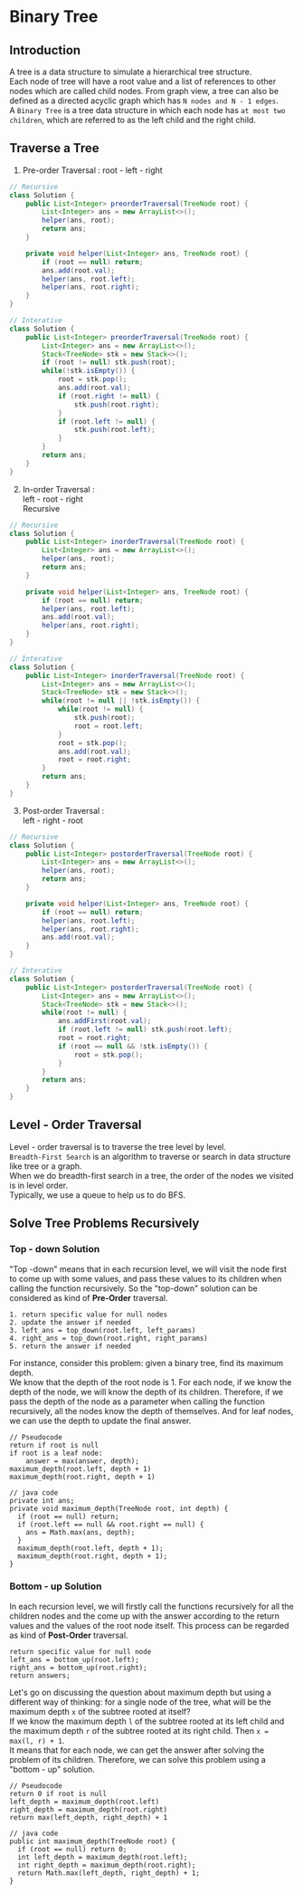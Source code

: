# Binary Tree
## Introduction
A tree is a data structure to simulate a hierarchical tree structure.  
Each node of tree will have a root value and a list of references to other nodes which are called child nodes. From graph view, a tree can also be defined as a directed acyclic graph which has `N nodes and N - 1 edges`.  
A `Binary Tree` is a tree data structure in which each node has `at most two children`, which are referred to as the left child and the right child.  

## Traverse a Tree
1.  Pre-order Traversal :
root - left - right  

```java
// Recursive 
class Solution {
    public List<Integer> preorderTraversal(TreeNode root) {
        List<Integer> ans = new ArrayList<>();
        helper(ans, root);
        return ans;
    }

    private void helper(List<Integer> ans, TreeNode root) {
        if (root == null) return;
        ans.add(root.val);
        helper(ans, root.left);
        helper(ans, root.right);
    }
}
```


```java
// Interative
class Solution {
    public List<Integer> preorderTraversal(TreeNode root) {
        List<Integer> ans = new ArrayList<>();
        Stack<TreeNode> stk = new Stack<>();
        if (root != null) stk.push(root);
        while(!stk.isEmpty()) {
            root = stk.pop();
            ans.add(root.val);
            if (root.right != null) {
                stk.push(root.right);
            }
            if (root.left != null) {
                stk.push(root.left);
            }
        }
        return ans;
    }
}
```

2.  In-order Traversal :  
left - root - right  
Recursive   
```java
// Recursive 
class Solution {
    public List<Integer> inorderTraversal(TreeNode root) {
        List<Integer> ans = new ArrayList<>();
        helper(ans, root);
        return ans;
    }

    private void helper(List<Integer> ans, TreeNode root) {
        if (root == null) return;
        helper(ans, root.left);
        ans.add(root.val);
        helper(ans, root.right);
    }
}
```

```java
// Interative
class Solution {
    public List<Integer> inorderTraversal(TreeNode root) {
        List<Integer> ans = new ArrayList<>();
        Stack<TreeNode> stk = new Stack<>();
        while(root != null || !stk.isEmpty()) {
            while(root != null) {
                stk.push(root);
                root = root.left;
            }
            root = stk.pop();
            ans.add(root.val);
            root = root.right;
        }
        return ans;
    }
}
```
3.  Post-order Traversal :  
left - right - root  
 
```java
// Recursive 
class Solution {
    public List<Integer> postorderTraversal(TreeNode root) {
        List<Integer> ans = new ArrayList<>();
        helper(ans, root);
        return ans;
    }

    private void helper(List<Integer> ans, TreeNode root) {
        if (root == null) return;
        helper(ans, root.left);
        helper(ans, root.right);
        ans.add(root.val);
    }
}
```

```java
// Interative
class Solution {
    public List<Integer> postorderTraversal(TreeNode root) {
        List<Integer> ans = new ArrayList<>();
        Stack<TreeNode> stk = new Stack<>();
        while(root != null) {
            ans.addFirst(root.val);
            if (root.left != null) stk.push(root.left);
            root = root.right;
            if (root == null && !stk.isEmpty()) {
                root = stk.pop();
            }
        }
        return ans;
    }
}
```

## Level - Order Traversal
Level - order traversal is to traverse the tree level by level.  
`Breadth-First Search` is an algorithm to traverse or search in data structure like tree or a graph.  
When we do breadth-first search in a tree, the order of the nodes we visited is in level order.  
Typically, we use a queue to help us to do BFS.  

## Solve Tree Problems Recursively
### Top - down Solution
"Top -down" means that in each recursion level, we will visit the node first to come up with some values, and pass these values to its children when calling the function recursively. So the "top-down" solution can be considered as kind of **Pre-Order** traversal.  
```
1. return specific value for null nodes
2. update the answer if needed  
3. left_ans = top_down(root.left, left_params)
4. right_ans = top_down(root.right, right_params)
5. return the answer if needed
```
For instance, consider this problem: given a binary tree, find its maximum depth.  
We know that the depth of the root node is 1. For each node, if we know the depth of the node, we will know the depth of its children. Therefore, if we pass the depth of the node as a parameter when calling the function recursively, all the nodes know the depth of themselves. And for leaf nodes, we can use the depth to update the final answer.  
```
// Pseudocode
return if root is null
if root is a leaf node:
    answer = max(answer, depth);
maximum_depth(root.left, depth + 1)
maximum_depth(root.right, depth + 1)
```
```
// java code
private int ans;
private void maximum_depth(TreeNode root, int depth) {
  if (root == null) return;
  if (root.left == null && root.right == null) {
    ans = Math.max(ans, depth);
  }
  maximum_depth(root.left, depth + 1);
  maximum_depth(root.right, depth + 1);
}
```

### Bottom - up Solution
In each recursion level, we will firstly call the functions recursively for all the children nodes and the come up with the answer according to the return values and the values of the root node itself. This process can be regarded as kind of **Post-Order** traversal.  
```
return specific value for null node
left_ans = bottom_up(root.left);
right_ans = bottom_up(root.right);
return answers;
```
Let's go on discussing the question about maximum depth but using a different way of thinking: for a single node of the tree, what will be the maximum depth `x` of the subtree rooted at itself?  
If we know the maximum depth `l` of the subtree rooted at its left child and the maximum depth `r` of the subtree rooted at its right child. Then `x = max(l, r) + 1`.  
It means that for each node, we can get the answer after solving the problem of its children. Therefore, we can solve this problem using a "bottom - up" solution.  
```
// Pseudocode
return 0 if root is null
left_depth = maximum_depth(root.left)
right_depth = maximum_depth(root.right)
return max(left_depth, right_depth) + 1
```
```
// java code
public int maximum_depth(TreeNode root) {
  if (root == null) return 0;
  int left_depth = maximum_depth(root.left);
  int right_depth = maximum_depth(root.right);
  return Math.max(left_depth, right_depth) + 1;
}
```
